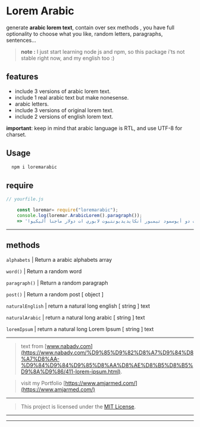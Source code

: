 # Lorem Arabic

generate **arabic lorem text**, contain over sex methods , you have full optionality to choose what you like, random letters, paragraphs, sentences...

> **note :** I just start learning node js and npm, so this package i'ts not stable right now, and my english too :)

## features

- include 3 versions of arabic lorem text.
- include 1 real arabic text but make nonesense.
- arabic letters.
- include 3 versions of original lorem text.
- include 2 versions of english lorem text.

**important**: keep in mind that arabic language is RTL, and use UTF-8 for charset.

## Usage

```bash
  npm i loremarabic
```

## require

```js
// yourfile.js

    const loremar= require("loremarabic");
    console.log(loremar.ArabicLorem().paragraph());
    => 'لوريم ايبسوم دولار سيت أميت ,كونسيكتيتور أدايبا يسكينج أليايت,سيت دو أيوسمود تيمبور أنكايديديونتيوت لابوري ات دولار ماجنا أليكيوا '
```

---

## methods

`alphabets`      | Return a arabic alphabets array

`word()`           | Return a random word  

`paragraph()`           | Return a random paragraph

`post()`           | Return a random post [ object ]  

`naturalEnglish`  | return a natural long english [ string ] text

`naturalArabic`  | return a natural long arabic [ string ] text

`loremIpsum`  | return a natural long Lorem Ipsum [ string ] text

---

> text from [www.nabadv.com](https://www.nabadv.com/%D9%85%D9%82%D8%A7%D9%84%D8%A7%D8%AA-%D9%84%D9%84%D9%85%D8%AA%D8%AE%D8%B5%D8%B5%D9%8A%D9%86/411-lorem-ipsum.html).

> visit my Portfolio [https://www.amjarmed.com/](https://www.amjarmed.com/)
---

> This project is licensed under the [MIT License](http://en.wikipedia.org/wiki/MIT_License).

---

---
